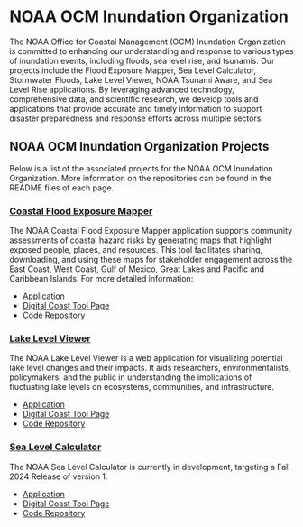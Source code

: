 # NOAA OCM Inundation Organization

The NOAA Office for Coastal Management (OCM) Inundation Organization is committed to enhancing our understanding and response to various types of inundation events, including floods, sea level rise, and tsunamis. Our projects include the Flood Exposure Mapper, Sea Level Calculator, Stormwater Floods, Lake Level Viewer, NOAA Tsunami Aware, and Sea Level Rise applications. By leveraging advanced technology, comprehensive data, and scientific research, we develop tools and applications that provide accurate and timely information to support disaster preparedness and response efforts across multiple sectors.

## NOAA OCM Inundation Organization Projects

Below is a list of the associated projects for the NOAA OCM Inundation Organization. More information on the repositories can be found in the README files of each page.

### [Coastal Flood Exposure Mapper](https://github.com/ocm-inundation/floodexposure)

The NOAA Coastal Flood Exposure Mapper application supports community assessments of coastal hazard risks by generating maps that highlight exposed people, places, and resources. This tool facilitates sharing, downloading, and using these maps for stakeholder engagement across the East Coast, West Coast, Gulf of Mexico, Great Lakes and Pacific and Caribbean Islands. For more detailed information: 

- [Application](https://coast.noaa.gov/floodexposure/)
- [Digital Coast Tool Page](https://coast.noaa.gov/digitalcoast/tools/flood-exposure.html)
- [Code Repository](https://github.com/ocm-inundation/floodexposure)

### [Lake Level Viewer](https://github.com/ocm-inundation/llv_v3)

The NOAA Lake Level Viewer is a web application for visualizing potential lake level changes and their impacts. It aids researchers, environmentalists, policymakers, and the public in understanding the implications of fluctuating lake levels on ecosystems, communities, and infrastructure.

- [Application](https://coast.noaa.gov/llv/)
- [Digital Coast Tool Page](https://coast.noaa.gov/digitalcoast/tools/llv.html)
- [Code Repository](https://github.com/ocm-inundation/llv_v3)

### [Sea Level Calculator](https://github.com/ocm-inundation/sealevelcalculator_frontend)

The NOAA Sea Level Calculator is currently in development, targeting a Fall 2024 Release of version 1. 

- [Application](https://coast.noaa.gov/sealevelcalculator/)
- [Digital Coast Tool Page](https://coast.noaa.gov/digitalcoast/tools/slc.html)
- [Code Repository](https://github.com/ocm-inundation/sealevelcalculator_frontend)
